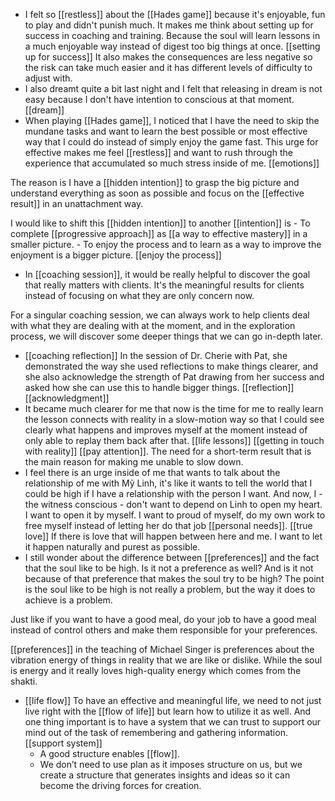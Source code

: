- I felt so [[restless]] about the [[Hades game]] because it's enjoyable, fun to play and didn't punish much. It makes me think about setting up for success in coaching and training. Because the soul will learn lessons in a much enjoyable way instead of digest too big things at once. [[setting up for success]] It also makes the consequences are less negative so the risk can take much easier and it has different levels of difficulty to adjust with. 
- I also dreamt quite a bit last night and I felt that releasing in dream is not easy because I don't have intention to conscious at that moment. [[dream]]
- When playing [[Hades game]], I noticed that I have the need to skip the mundane tasks and want to learn the best possible or most effective way that I could do instead of simply enjoy the game fast. This urge for effective makes me feel [[restless]] and want to rush through the experience that accumulated so much stress inside of me. [[emotions]]

The reason is I have a [[hidden intention]] to grasp the big picture and understand everything as soon as possible and focus on the [[effective result]] in an unattachment way.

I would like to shift this [[hidden intention]] to another [[intention]] is 
    - To complete [[progressive approach]] as [[a way to effective mastery]] in a smaller picture.
    - To enjoy the process and to learn as a way to improve the enjoyment is a bigger picture. [[enjoy the process]]
- In [[coaching session]], it would be really helpful to discover the goal that really matters with clients. It's the meaningful results for clients instead of focusing on what they are only concern now.

For a singular coaching session, we can always work to help clients deal with what they are dealing with at the moment, and in the exploration process, we will discover some deeper things that we can go in-depth later.
- [[coaching reflection]] In the session of Dr. Cherie with Pat, she demonstrated the way she used reflections to make things clearer, and she also acknowledge the strength of Pat drawing from her success and asked how she can use this to handle bigger things. [[reflection]] [[acknowledgment]] 
- It became much clearer for me that now is the time for me to really learn the lesson connects with reality in a slow-motion way so that I could see clearly what happens and improves myself at the moment instead of only able to replay them back after that. [[life lessons]] [[getting in touch with reality]] [[pay attention]]. The need for a short-term result that is the main reason for making me unable to slow down. 
- I feel there is an urge inside of me that wants to talk about the relationship of me with Mỹ Linh, it's like it wants to tell the world that I could be high if I have a relationship with the person I want. And now, I - the witness conscious - don't want to depend on Linh to open my heart. I want to open it by myself. I want to proud of myself, do my own work to free myself instead of letting her do that job [[personal needs]]. [[true love]] If there is love that will happen between here and me. I want to let it happen naturally and purest as possible. 
- I still wonder about the difference between [[preferences]] and the fact that the soul like to be high. Is it not a preference as well? And is it not because of that preference that makes the soul try to be high? The point is the soul like to be high is not really a problem, but the way it does to achieve is a problem.

Just like if you want to have a good meal, do your job to have a good meal instead of control others and make them responsible for your preferences. 

[[preferences]] in the teaching of Michael Singer is preferences about the vibration energy of things in reality that we are like or dislike. While the soul is energy and it really loves high-quality energy which comes from the shakti. 
- [[life flow]] To have an effective and meaningful life, we need to not just live right with the [[flow of life]] but learn how to utilize it as well. And one thing important is to have a system that we can trust to support our mind out of the task of remembering and gathering information. [[support system]]
    - A good structure enables [[flow]].
    - We don’t need to use plan as it imposes structure on us, but we create a structure that generates insights and ideas so it can become the driving forces for creation.
